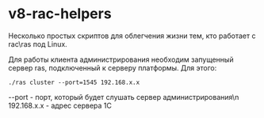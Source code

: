 # v8-rac-helpers

Несколько простых скриптов для облегчения жизни тем, кто работает с rac\ras под Linux.

Для работы клиента администрирования необходим запущенный сервер ras, подключенный к серверу платформы.
Для этого:

```
./ras cluster --port=1545 192.168.x.x
```

--port - порт, который будет слушать сервер администрирования\n
192.168.x.x - адрес сервера 1С